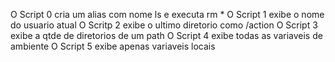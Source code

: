 O Script 0 cria um alias com nome ls e executa rm *
O Script 1 exibe o nome do usuario atual
O Scritp 2 exibe o ultimo diretorio como /action
O Script 3 exibe a qtde de diretorios de um path
O Script 4 exibe todas as variaveis de ambiente
O Script 5 exibe apenas variaveis locais
